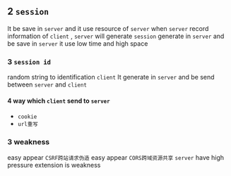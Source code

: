 ## 2 `session` 
It be save in `server` and it use resource of `server` 
when `server` record information of `client` , `server` will generate `session` 
generate in `server` and be save in `server` 
it use low time and high space

### 3  `session id` 
random string to identification `client` 
It generate in `server` and be send between `server` and `client` 

#### 4   way which `client` send to `server` 
* `cookie` 
* `url重写` 

### 3  weakness
easy appear `CSRF跨站请求伪造` 
easy appear `CORS跨域资源共享` 
`server` have high pressure
extension is weakness
